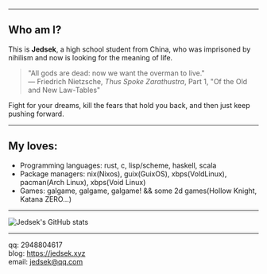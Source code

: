 - - -

## Who am I?

This is **Jedsek**, a high school student from China, who was imprisoned by nihilism and now is looking for the meaning of life.  

> "All gods are dead: now we want the overman to live."  
> — Friedrich Nietzsche, *Thus Spoke Zarathustra*, Part 1, "Of the Old and New Law-Tables"  

Fight for your dreams, kill the fears that hold you back, and then just keep pushing forward.  

- - -

## My loves:

- Programming languages: rust, c, lisp/scheme, haskell, scala  
- Package managers: nix(Nixos), guix(GuixOS), xbps(VoldLinux), pacman(Arch Linux), xbps(Void Linux)
- Games: galgame, galgame, galgame! && some 2d games(Hollow Knight, Katana ZERO...)

- - -

![Jedsek's GitHub stats](https://github-readme-stats.vercel.app/api?username=Jedsek&show_icons=true&theme=radical)

- - -

qq: 2948804617  
blog: https://jedsek.xyz  
email: jedsek@qq.com
